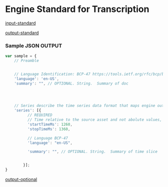 # Engine Standard for Transcription

[comment]: <> (------------------- INPUT Section -------------------)

[input-standard](../components/input-speech-standard.md ':include')

[comment]: <> (------------------- OUTPUT Section -------------------)

[output-standard](../components/output-standard.md ':include')

### Sample JSON OUTPUT
```javascript
var sample = {
    // Preamble


    // Language Identification: BCP-47 https://tools.ietf.org/rfc/bcp/bcp47.txt
    'language': 'en-US',
    'summary': "", // OPTIONAL. String.  Summary of doc

    


    // Series describe the time series data format that maps engine outputs with correlated time slices
    'series': [{
          // REQUIRED
          // Time relative to the source asset and not abolute values, if not time-based source (video, audio)
          'startTimeMs': 1260,
          'stopTimeMs': 1360,

          // Language BCP-47
          'language': "en-US",

          'summary': "", // OPTIONAL. String.  Summary of time slice


        }];
}
```

[comment]: <> (------------------- OPTIONAL Section -------------------)

[output-optional](../components/output-optional.md ':include')
